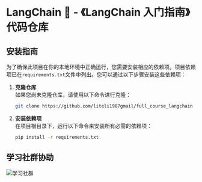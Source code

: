 # LangChain 🦜️ - 《LangChain 入门指南》代码仓库

## 安装指南

为了确保此项目在你的本地环境中正确运行，您需要安装相应的依赖项。项目依赖项已在`requirements.txt`文件中列出。您可以通过以下步骤安装这些依赖项：

1. **克隆仓库**  
   如果您尚未克隆仓库，请使用以下命令进行克隆：
   ```bash
   git clone https://github.com/liteli1987gmail/full_course_langchain
   ```
2. **安装依赖项**  
   在项目根目录下，运行以下命令来安装所有必需的依赖项：
   ```bash
   pip install -r requirements.txt

## 学习社群协助

![学习社群](./img/群二维码.jpg)



